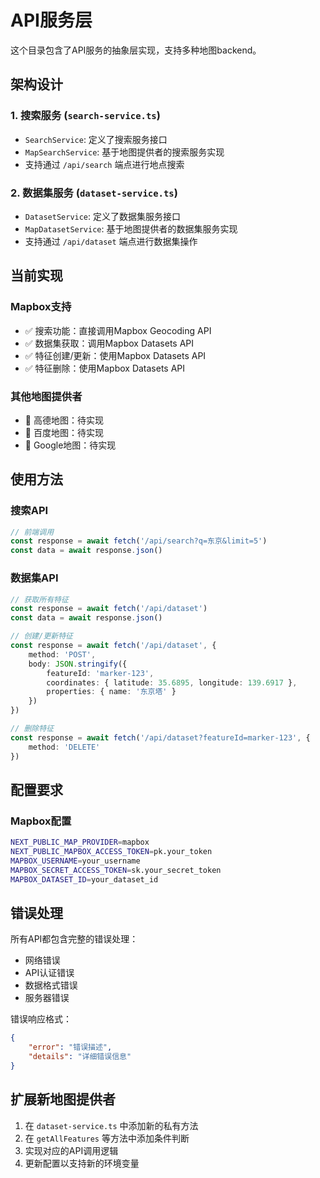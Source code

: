 # API服务层

这个目录包含了API服务的抽象层实现，支持多种地图backend。

## 架构设计

### 1. 搜索服务 (`search-service.ts`)
- `SearchService`: 定义了搜索服务接口
- `MapSearchService`: 基于地图提供者的搜索服务实现
- 支持通过 `/api/search` 端点进行地点搜索

### 2. 数据集服务 (`dataset-service.ts`)
- `DatasetService`: 定义了数据集服务接口
- `MapDatasetService`: 基于地图提供者的数据集服务实现
- 支持通过 `/api/dataset` 端点进行数据集操作

## 当前实现

### Mapbox支持
- ✅ 搜索功能：直接调用Mapbox Geocoding API
- ✅ 数据集获取：调用Mapbox Datasets API
- ✅ 特征创建/更新：使用Mapbox Datasets API
- ✅ 特征删除：使用Mapbox Datasets API

### 其他地图提供者
- 🔄 高德地图：待实现
- 🔄 百度地图：待实现
- 🔄 Google地图：待实现

## 使用方法

### 搜索API
```typescript
// 前端调用
const response = await fetch('/api/search?q=东京&limit=5')
const data = await response.json()
```

### 数据集API
```typescript
// 获取所有特征
const response = await fetch('/api/dataset')
const data = await response.json()

// 创建/更新特征
const response = await fetch('/api/dataset', {
    method: 'POST',
    body: JSON.stringify({
        featureId: 'marker-123',
        coordinates: { latitude: 35.6895, longitude: 139.6917 },
        properties: { name: '东京塔' }
    })
})

// 删除特征
const response = await fetch('/api/dataset?featureId=marker-123', {
    method: 'DELETE'
})
```

## 配置要求

### Mapbox配置
```bash
NEXT_PUBLIC_MAP_PROVIDER=mapbox
NEXT_PUBLIC_MAPBOX_ACCESS_TOKEN=pk.your_token
MAPBOX_USERNAME=your_username
MAPBOX_SECRET_ACCESS_TOKEN=sk.your_secret_token
MAPBOX_DATASET_ID=your_dataset_id
```

## 错误处理

所有API都包含完整的错误处理：
- 网络错误
- API认证错误
- 数据格式错误
- 服务器错误

错误响应格式：
```json
{
    "error": "错误描述",
    "details": "详细错误信息"
}
```

## 扩展新地图提供者

1. 在 `dataset-service.ts` 中添加新的私有方法
2. 在 `getAllFeatures` 等方法中添加条件判断
3. 实现对应的API调用逻辑
4. 更新配置以支持新的环境变量
